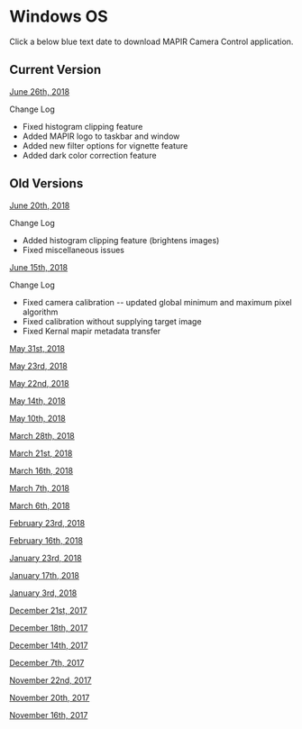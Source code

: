 
# Windows OS

Click a below blue text date to download MAPIR Camera Control application.

## Current Version

[June 26th, 2018](http://www.docs.peauproductions.com/MCC/MAPIR_Camera_Control_06262018.exe)

Change Log 
* Fixed histogram clipping feature
* Added MAPIR logo to taskbar and window
* Added new filter options for vignette feature
* Added dark color correction feature

## Old Versions
[June 20th, 2018](http://www.docs.peauproductions.com/MCC/MAPIR_Camera_Control_06202018.exe) 

Change Log 
* Added histogram clipping feature (brightens images)
* Fixed miscellaneous issues

[June 15th, 2018](http://www.docs.peauproductions.com/MCC/MAPIR_Camera_Control_06152018.exe)

Change Log
* Fixed camera calibration -- updated global minimum and maximum pixel algorithm
* Fixed calibration without supplying target image
* Fixed Kernal mapir metadata transfer

[May 31st, 2018](http://www.docs.peauproductions.com/MCC/MAPIR_Camera_Control_05312018.exe) 

[May 23rd, 2018](http://www.docs.peauproductions.com/MCC/MAPIR_Camera_Control_05232018.exe) 

[May 22nd, 2018](http://www.docs.peauproductions.com/MCC/MAPIR_Camera_Control_05222018.exe) 

[May 14th, 2018](http://www.docs.peauproductions.com/MCC/MAPIR_Camera_Control_05142018.exe) 

[May 10th, 2018](http://www.docs.peauproductions.com/MCC/MAPIR_Camera_Control_05102018.exe) 

[March 28th, 2018](http://www.docs.peauproductions.com/MCC/MAPIR_Camera_Control_03282018.exe)

[March 21st, 2018](http://www.docs.peauproductions.com/MCC/MAPIR_Camera_Control_03212018.exe)   

[March 16th, 2018](http://www.docs.peauproductions.com/MCC/MAPIR_Camera_Control_03162018.exe)  

[March 7th, 2018](http://www.docs.peauproductions.com/MCC/MAPIR_Camera_Control_03082018.exe)  

[March 6th, 2018](http://www.docs.peauproductions.com/MCC/MAPIR_Camera_Control_03062018.exe)  

[February 23rd, 2018](http://www.docs.peauproductions.com/MCC/MAPIR_Camera_Control_02232018.exe)  

[February 16th, 2018](http://www.docs.peauproductions.com/MCC/MAPIR_Camera_Control_02162018.exe)  

[January 23rd, 2018](http://www.docs.peauproductions.com/MCC/MAPIR_Camera_Control_01232018.exe)  

[January 17th, 2018](http://www.docs.peauproductions.com/MCC/MAPIR_Camera_Control_01172018.exe)  

[January 3rd, 2018](http://www.docs.peauproductions.com/MCC/MAPIR_Camera_Control_01032018.exe)  

[December 21st, 2017](http://www.docs.peauproductions.com/MCC/MAPIR_Camera_Control_12212017.exe)  

[December 18th, 2017](http://www.docs.peauproductions.com/MCC/MAPIR_Camera_Control_12182017.exe)  

[December 14th, 2017](http://www.docs.peauproductions.com/MCC/MAPIR_Camera_Control_12142017.exe)  

[December 7th, 2017](http://www.docs.peauproductions.com/MCC/MAPIR_Camera_Control_12072017.exe)  

[November 22nd, 2017](http://www.docs.peauproductions.com/MCC/MAPIR_Camera_Control_11222017.exe)  

[November 20th, 2017](http://www.docs.peauproductions.com/MCC/MAPIR_Camera_Control_11202017.exe)  

[November 16th, 2017](http://www.docs.peauproductions.com/MCC/MAPIR_Camera_Control_11162017.exe)  
